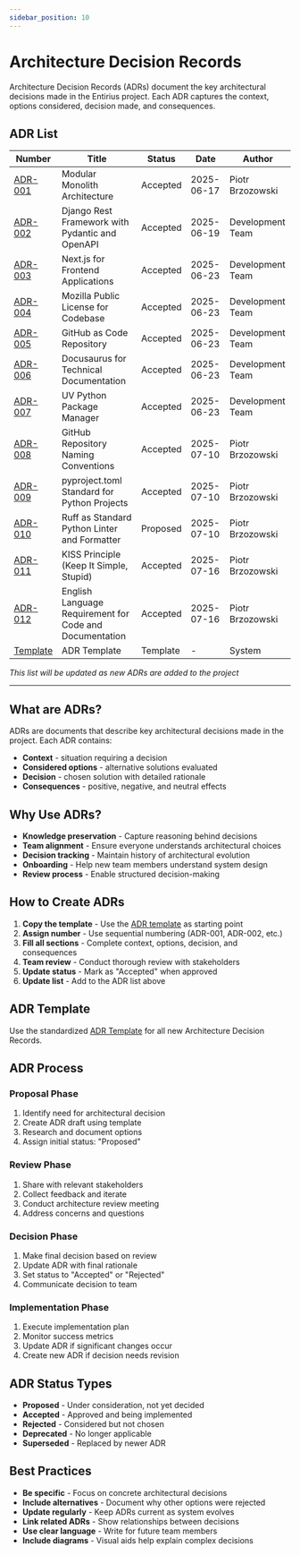 ```yaml
---
sidebar_position: 10
---
```


# Architecture Decision Records

Architecture Decision Records (ADRs) document the key architectural decisions made in the Entirius project. 
Each ADR captures the context, options considered, decision made, and consequences.

## ADR List

| Number | Title | Status | Date | Author |
|--------|-------|--------|------|---------|
| [ADR-001](./adr-001-modular-monolith) | Modular Monolith Architecture | Accepted | 2025-06-17 | Piotr Brzozowski |
| [ADR-002](./adr-002-openapi-django-rest-framework) | Django Rest Framework with Pydantic and OpenAPI | Accepted | 2025-06-19 | Development Team |
| [ADR-003](./adr-003-react-nextjs-frontend) | Next.js for Frontend Applications | Accepted | 2025-06-23 | Development Team |
| [ADR-004](./adr-004-mozilla-public-license) | Mozilla Public License for Codebase | Accepted | 2025-06-23 | Development Team |
| [ADR-005](./adr-005-github-code-management) | GitHub as Code Repository | Accepted | 2025-06-23 | Development Team |
| [ADR-006](./adr-006-docusaurus-documentation-platform) | Docusaurus for Technical Documentation | Accepted | 2025-06-23 | Development Team |
| [ADR-007](./adr-007-uv-python-package-manager) | UV Python Package Manager | Accepted | 2025-06-23 | Development Team |
| [ADR-008](./adr-008-github-repository-naming-conventions) | GitHub Repository Naming Conventions | Accepted | 2025-07-10 | Piotr Brzozowski |
| [ADR-009](./adr-009-pyproject-toml-standard) | pyproject.toml Standard for Python Projects | Accepted | 2025-07-10 | Piotr Brzozowski |
| [ADR-010](./adr-010-ruff-python-linter) | Ruff as Standard Python Linter and Formatter | Proposed | 2025-07-10 | Piotr Brzozowski |
| [ADR-011](./adr-011-kiss-principle) | KISS Principle (Keep It Simple, Stupid) | Accepted | 2025-07-16 | Piotr Brzozowski |
| [ADR-012](./adr-012-english-language-requirement) | English Language Requirement for Code and Documentation | Accepted | 2025-07-16 | Piotr Brzozowski |
| [Template](./adr-template) | ADR Template | Template | - | System |

*This list will be updated as new ADRs are added to the project*

---

## What are ADRs?

ADRs are documents that describe key architectural decisions made in the project. Each ADR contains:

- **Context** - situation requiring a decision
- **Considered options** - alternative solutions evaluated
- **Decision** - chosen solution with detailed rationale
- **Consequences** - positive, negative, and neutral effects

## Why Use ADRs?

- **Knowledge preservation** - Capture reasoning behind decisions
- **Team alignment** - Ensure everyone understands architectural choices
- **Decision tracking** - Maintain history of architectural evolution
- **Onboarding** - Help new team members understand system design
- **Review process** - Enable structured decision-making

## How to Create ADRs

1. **Copy the template** - Use the [ADR template](./adr-template) as starting point
2. **Assign number** - Use sequential numbering (ADR-001, ADR-002, etc.)
3. **Fill all sections** - Complete context, options, decision, and consequences
4. **Team review** - Conduct thorough review with stakeholders
5. **Update status** - Mark as "Accepted" when approved
6. **Update list** - Add to the ADR list above

## ADR Template

Use the standardized [ADR Template](./adr-template) for all new Architecture Decision Records.

## ADR Process

### Proposal Phase
1. Identify need for architectural decision
2. Create ADR draft using template
3. Research and document options
4. Assign initial status: "Proposed"

### Review Phase
1. Share with relevant stakeholders
2. Collect feedback and iterate
3. Conduct architecture review meeting
4. Address concerns and questions

### Decision Phase
1. Make final decision based on review
2. Update ADR with final rationale
3. Set status to "Accepted" or "Rejected"
4. Communicate decision to team

### Implementation Phase
1. Execute implementation plan
2. Monitor success metrics
3. Update ADR if significant changes occur
4. Create new ADR if decision needs revision

## ADR Status Types

- **Proposed** - Under consideration, not yet decided
- **Accepted** - Approved and being implemented
- **Rejected** - Considered but not chosen
- **Deprecated** - No longer applicable
- **Superseded** - Replaced by newer ADR

## Best Practices

- **Be specific** - Focus on concrete architectural decisions
- **Include alternatives** - Document why other options were rejected
- **Update regularly** - Keep ADRs current as system evolves
- **Link related ADRs** - Show relationships between decisions
- **Use clear language** - Write for future team members
- **Include diagrams** - Visual aids help explain complex decisions
